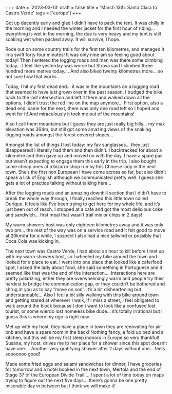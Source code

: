 +++
date = '2023-03-13'
draft = false
title = 'March 13th: Santa Clara to Castro Verde'
tags = ['europe']
+++

Got up decently early and glad I didn’t have to pack the tent. It was chilly in the morning and I needed the winter jacket for the first hour of riding… everything is wet in the morning, the due is very heavy and my tent is still soaking wet when packed away. It will survive, I hope.

Rode out on some country trails for the first ten kilometres, and managed it in a swift forty four minutes! It was only nine am so feeling good about today! Then I entered the logging roads and man was there some climbing today… I feel like yesterday was worse but Strava said I climbed three hundred more metres today…. And also biked twenty kilometres more… so not sure how that works… 

Today, I hit my first dead end… it was in the mountains on a logging road that seemed to have just grown over in the past season, I trudged the bike back to the last intersection and left it there and walked down all the options, I didn’t trust the red line on the map anymore... First option, also a dead end, same for the next, there was only one road left so I hoped and went for it! And miraculously it took me out of the mountains! 

Also I call them mountains but I guess they are just really big hills… my max elevation was 364m, but still got some amazing views of the snaking logging roads amongst the forest covered slopes…

Amongst the list of things I lost today: my fav sunglasses… they just disappeared! I literally had them and then didn’t. I backtracked for about a kilometre and then gave up and moved on with the day. I have a spare pair but wasn’t expecting to engage them this early in the trip. I also bought some cheap ones at a bizarro shop run by this Chinese lady in the next town. She’s the first non European I have come across so far, but also didn’t speak a lick of English although we communicated pretty well. I guess she gets a lot of practice talking without talking here…

After the logging roads and an amazing downhill section that I didn’t have to break the whole way through, I finally reached this little town called Ourique. It feels like I’ve been trying to get here for my whole life, and it’s just been out of reach. I stopped at a cafe and got the most delicious coke and sandwich… first meal that wasn’t trail mix or chips in 2 days! 

My warm showers host was only eighteen kilometres away and it was only two pm… the rest of the way was on a service road and it felt good to move at 20km/hr for a while, I suspect I also had a nice tailwind or possibly that Coca Cola was kicking in. 



The next town was Castro Verde, I had about an hour to kill before I met up with my warm showers host, so I wheeled my bike around the town and looked for a place to eat. I went into one place that looked like a cafe/food spot, I asked the lady about food, she said something in Portuguese and it seemed like that was the end of the interaction…. Interactions here are pretty polarizing, either they are overwhelmingly warm and people try their hardest to bridge the communication gap, or they couldn’t be bothered and shrug at you as to say “move on son”. It’s a bit disheartening but understandable… Also I feel a bit silly walking with this bike around town and getting stared at wherever I walk, if I miss a street, I feel obligated to walk around the block because I don’t want to look like a confused lost tourist, or some wierdo lost homeless bike dude… it’s totally irrational but I guess this is where my ego is right now.

Met up with my host, they have a place in town they are renovating for air bnb and have a spare room in the back! Nothing fancy, a fold up bed and a kitchen, but this will be my first sleep indoors in Europe so very thankful! Susana, my host, drives me to her place for a shower since this spot doesn’t have one…. Another very gratifying shower after 2 days without one… feels sooooooo good!

Made some fried eggs and salami sandwiches for dinner, I have groceries for tomorrow and a hotel booked in the next town, Mertola and the end of Stage 37 of the European Divide Trail…. I spent a lot of time today on maps trying to figure out the next five days… there’s gonna be one pretty miserable day in between but I think we will make it!